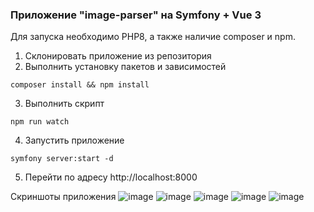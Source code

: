 ### Приложение "image-parser" на Symfony + Vue 3

Для запуска необходимо PHP8, а также наличие composer и npm.
1. Склонировать приложение из репозитория
2. Выполнить установку пакетов и зависимостей
````
composer install && npm install
````
3. Выполнить скрипт
````
npm run watch
````
4. Запустить приложение
````
symfony server:start -d
````
5. Перейти по адресу http://localhost:8000

Скриншоты приложения
![image](https://github.com/romankuz19/symfony-image-parser/assets/80103795/cdf01386-2dd1-493a-99df-0c575c8ceb30)
![image](https://github.com/romankuz19/symfony-image-parser/assets/80103795/a2a277a3-f3d5-466c-bc9b-f254f474b5cb)
![image](https://github.com/romankuz19/symfony-image-parser/assets/80103795/5deabffd-14a3-4c2f-9379-8693a2fd0ada)
![image](https://github.com/romankuz19/symfony-image-parser/assets/80103795/8fb6cc80-2528-4d2f-a837-294b089b398b)
![image](https://github.com/romankuz19/symfony-image-parser/assets/80103795/47cabeb7-d4d6-4b06-8bdf-0f7ad52267ad)

